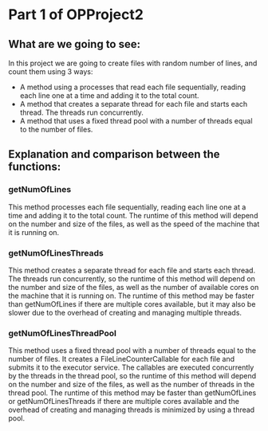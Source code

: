 # Part 1 of OPProject2
## What are we going to see:
In this project we are going to create files with random number of lines, and count them using 3 ways:
* A method using a processes that read each file sequentially, reading each line one at a time and adding it to the total count.
* A method that creates a separate thread for each file and starts each thread. The threads run concurrently.
* A method that uses a fixed thread pool with a number of threads equal to the number of files.

## Explanation and comparison between the functions:
### getNumOfLines
This method processes each file sequentially, reading each line one at a time and adding it to the total count. The runtime of this method will depend on the number and size of the files, as well as the speed of the machine that it is running on.

### getNumOfLinesThreads
This method creates a separate thread for each file and starts each thread. The threads run concurrently, so the runtime of this method will depend on the number and size of the files, as well as the number of available cores on the machine that it is running on. The runtime of this method may be faster than getNumOfLines if there are multiple cores available, but it may also be slower due to the overhead of creating and managing multiple threads.

### getNumOfLinesThreadPool
This method uses a fixed thread pool with a number of threads equal to the number of files. It creates a FileLineCounterCallable for each file and submits it to the executor service. The callables are executed concurrently by the threads in the thread pool, so the runtime of this method will depend on the number and size of the files, as well as the number of threads in the thread pool. The runtime of this method may be faster than getNumOfLines or getNumOfLinesThreads if there are multiple cores available and the overhead of creating and managing threads is minimized by using a thread pool.
